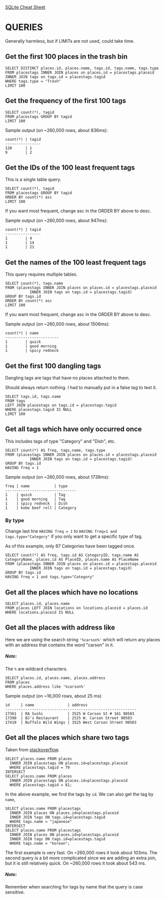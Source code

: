 <link href="../markdown.css" rel="stylesheet"></link>

[SQLite Cheat Sheet](index.html)

QUERIES
=======
Generally harmless, but if LIMITs are not used, could take time.

Get the first 100 places in the trash bin
-----------------------------------------

    SELECT DISTINCT places.id, places.name, tags.id, tags.name, tags.type
    FROM placestags INNER JOIN places on places.id = placestags.placeid
    INNER JOIN tags on tags.id = placestags.tagid
    WHERE tags.type = "Trash"
    LIMIT 100
    
Get the frequency of the first 100 tags 
---------------------------------------

    SELECT count(*), tagid
    FROM placestags GROUP BY tagid
    LIMIT 100
    
Sample output (on ~260,000 rows, about 836ms):

    count(*) | tagid
    ----------------    
    120      | 1
    9        | 2
    
Get the IDs of the 100 least frequent tags
------------------------------------------
This is a single table query.

    SELECT count(*), tagid
    FROM placestags GROUP BY tagid
    ORDER BY count(*) asc
    LIMIT 100
    
If you want most frequent, change asc in the ORDER BY above to desc.
    
Sample output (on ~260,000 rows, about 947ms):

    count(*) | tagid
    ----------------    
    1        | 4
    1        | 14
    1        | 21

Get the names of the 100 least frequent tags
--------------------------------------------
This query requires multiple tables.

    SELECT count(*), tags.name
    FROM (placestags INNER JOIN places on places.id = placestags.placeid
               INNER JOIN tags on tags.id = placestags.tagid)
    GROUP BY tags.id
    ORDER BY count(*) asc
    LIMIT 100
    
If you want most frequent, change asc in the ORDER BY above to desc.

Sample output (on ~260,000 rows, about 1506ms):

    count(*) | name
    ------------------------
    1        | quick
    1        | good morning
    1        | spicy redneck

Get the first 100 dangling tags
-------------------------------
Dangling tags are tags that have no places attached to them.

Should always return nothing. I had to manually put in a false tag to test it.

    SELECT tags.id, tags.name
    FROM tags
    LEFT JOIN placestags on tags.id = placestags.tagid
    WHERE placestags.tagid IS NULL
    LIMIT 100
    
Get all tags which have only occurred once
------------------------------------------
This includes tags of type "Category" and "Dish", etc.

    SELECT count(*) AS freq, tags.name, tags.type
    FROM (placestags INNER JOIN places on places.id = placestags.placeid
               INNER JOIN tags on tags.id = placestags.tagid)
    GROUP BY tags.id
    HAVING freq = 1

Sample output (on ~260,000 rows, about 1739ms):

    freq | name           | type
    --------------------------------
    1    | quick          | Tag
    1    | good morning   | Tag
    1    | spicy redneck  | Dish
    1    | kobe beef roll | Category
    
### By type
Change last line `HAVING freq = 1` to `HAVING freq=1 and tags.type="Category"` 
if you only want to get a specific type of tag. 

As of this example, only 87 Categories have been tagged once.

    SELECT count(*) AS freq, tags.id AS CategoryID, tags.name AS CategoryName, places.id AS PlaceID, places.name AS PlaceName
    FROM (placestags INNER JOIN places on places.id = placestags.placeid
               INNER JOIN tags on tags.id = placestags.tagid)
    GROUP BY tags.id
    HAVING freq = 1 and tags.type="Category"

Get all the places which have no locations
------------------------------------------

    SELECT places.id, places.name
    FROM places LEFT JOIN locations on locations.placeid = places.id
    WHERE locations.placeid IS NULL

Get all the places with address like
------------------------------------
Here we are using the search string `'%carson%'` which will return
any places with an address that contains the word "carson" in it.

##### Note:
The `%` are wildcard characters.

    SELECT places.id, places.name, places.address
    FROM places 
    WHERE places.address like '%carson%'

Sample output (on ~16,000 rows, about 25 ms)

    id     | name               | address
    -----------------------------------------------------------
    17361  | RA Sushi           | 3525 W Carson St # 161 90503
    17390  | BJ's Restaurant    | 2525 W. Carson Street 90503
    17410  | Buffalo Wild Wings | 3525 West Carson Street 90503
    
Get all the places which share two tags
---------------------------------------
Taken from [stackoverflow](http://stackoverflow.com/a/9219481/693754).

    SELECT places.name FROM places 
      INNER JOIN placestags ON places.id=placestags.placeid 
      WHERE placestags.tagid = 79
    INTERSECT 
    SELECT places.name FROM places 
      INNER JOIN placestags ON places.id=placestags.placeid 
      WHERE placestags.tagid = 81;

In the above example, we find the tags by `id`. We can also get the tag by `name`,

    SELECT places.name FROM placestags 
      INNER JOIN places ON places.id=placestags.placeid 
      INNER JOIN tags ON tags.id=placestags.tagid
      WHERE tags.name = "japanese"
    INTERSECT 
    SELECT places.name FROM placestags 
      INNER JOIN places ON places.id=placestags.placeid 
      INNER JOIN tags ON tags.id=placestags.tagid
      WHERE tags.name = "korean";
      
The first example is very fast. On ~260,000 rows it took about 103ms.
The second query is a bit more complicated since we are adding an extra
join, but it is still relatively quick. On ~260,000 rows it took about 543 ms.

##### Note:
Remember when searching for tags by name that the query is case sensitive. 
